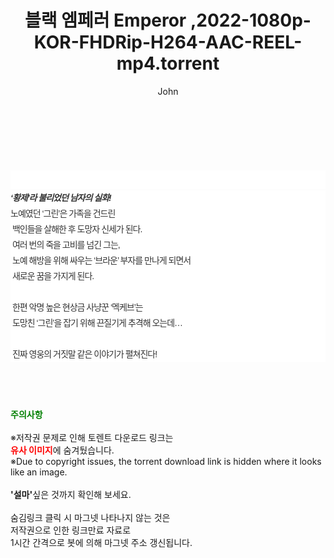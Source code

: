﻿---
layout: post
title:  "블랙 엠페러 Emperor ,2022-1080p-KOR-FHDRip-H264-AAC-REEL-mp4.torrent"
author: John
categories: [ 영화 ]
tags: [  ]
image:  
description: "블랙 엠페러 Emperor ,2022-1080p-KOR-FHDRip-H264-AAC-REEL-mp4 torrent 정보 공유"
toc: true
toc_sticky: true
---

<br>
<div class="view-img">
<a class="view_image" href="https://torrentmobile60.com/bbs/view_image.php?fn=%2Fdata%2Ffile%2Fmovie%2F3735182707_GcOL4Adn_fe06386644bb6a8ab5e49217cbdf853564187163.jpg" target="_blank"><img alt="" class="img-tag" content="https://torrentmobile60.com/data/file/movie/3735182707_GcOL4Adn_fe06386644bb6a8ab5e49217cbdf853564187163.jpg" itemprop="image" src="https://torrentmobile60.com/data/file/movie/3735182707_GcOL4Adn_fe06386644bb6a8ab5e49217cbdf853564187163.jpg"/></a><a class="view_image" href="https://torrentmobile60.com/bbs/view_image.php?fn=%2Fdata%2Ffile%2Fmovie%2F3735182707_Uabx4qV8_d01d1e6825dd4b8adbe0a0ec58531badc7085706.jpg" target="_blank"><img alt="" class="img-tag" content="https://torrentmobile60.com/data/file/movie/3735182707_Uabx4qV8_d01d1e6825dd4b8adbe0a0ec58531badc7085706.jpg" itemprop="image" src="https://torrentmobile60.com/data/file/movie/3735182707_Uabx4qV8_d01d1e6825dd4b8adbe0a0ec58531badc7085706.jpg"/></a></div><div class="view-content" itemprop="description">
<p><br/></p><div class="title_area" style="margin:0px 0px 9px;padding:0px;list-style:none;font-size:12px;font-family:'나눔고딕', NanumGothic, '돋움', Dotum, Helvetica, 'AppleSDGothicNeo-Medium', AppleGothic, sans-serif;height:30px;float:none;background-color:rgb(255,255,255);"><h4 class="h_story" style="margin:5px 10px 0px 0px;padding:0px;list-style:none;font-size:12px;font-family:'돋움', sans-serif;height:18px;width:49px;background:url(&quot;https://ssl.pstatic.net/static/movie/2020/10/h_tx_sp5.png&quot;) no-repeat 0px -17px;float:left;"><strong class="blind" style="margin:0px;padding:0px;list-style:none;font-size:0px;font-family:inherit;color:inherit;width:1px;height:1px;line-height:0;">줄거리</strong></h4></div><h5 class="h_tx_story" style="margin:-7px 0px 1px;padding:0px;list-style:none;font-size:14px;font-family:'나눔고딕', NanumGothic, Helvetica, sans-serif;color:rgb(51,51,51);background-image:url(&quot;https://ssl.pstatic.net/static/movie/2014/01/blank.gif&quot;);letter-spacing:-1px;line-height:25px;background-color:rgb(255,255,255);">‘황제’라 불리었던 남자의 실화!</h5><p class="con_tx" style="margin-top:-1px;margin-bottom:-6px;list-style:none;font-size:14px;font-family:'나눔고딕', NanumGothic, '돋움', Dotum, Helvetica, 'AppleSDGothicNeo-Medium', AppleGothic, sans-serif;color:rgb(51,51,51);background-image:url(&quot;https://ssl.pstatic.net/static/movie/2014/01/blank.gif&quot;);letter-spacing:-1px;line-height:25px;background-color:rgb(255,255,255);">노예였던 ‘그린’은 가족을 건드린<br style="list-style:none;font-size:12px;font-family:'돋움', sans-serif;color:rgb(0,0,0);"/> 백인들을 살해한 후 도망자 신세가 된다.<br style="list-style:none;font-size:12px;font-family:'돋움', sans-serif;color:rgb(0,0,0);"/> 여러 번의 죽을 고비를 넘긴 그는,<br style="list-style:none;font-size:12px;font-family:'돋움', sans-serif;color:rgb(0,0,0);"/> 노예 해방을 위해 싸우는 ‘브라운’ 부자를 만나게 되면서<br style="list-style:none;font-size:12px;font-family:'돋움', sans-serif;color:rgb(0,0,0);"/> 새로운 꿈을 가지게 된다.<br style="list-style:none;font-size:12px;font-family:'돋움', sans-serif;color:rgb(0,0,0);"/> <br style="list-style:none;font-size:12px;font-family:'돋움', sans-serif;color:rgb(0,0,0);"/> 한편 악명 높은 현상금 사냥꾼 ‘멕케브’는<br style="list-style:none;font-size:12px;font-family:'돋움', sans-serif;color:rgb(0,0,0);"/> 도망친 ‘그린’을 잡기 위해 끈질기게 추격해 오는데…<br style="list-style:none;font-size:12px;font-family:'돋움', sans-serif;color:rgb(0,0,0);"/> <br style="list-style:none;font-size:12px;font-family:'돋움', sans-serif;color:rgb(0,0,0);"/> 진짜 영웅의 거짓말 같은 이야기가 펼쳐진다!</p> </div>
    
<br><br><br>
<p data-ke-size="size16"><b><span style="color: green;">주의사항</span></b><br /><br />※저작권 문제로 인해 토렌트 다운로드 링크는<br /><b><span style="color: red;">유사 이미지</span></b>에 숨겨뒀습니다.<br />※Due to copyright issues, the torrent download link is hidden where it looks like an image.<br /><br /><b>'설마'</b>싶은 것까지 확인해 보세요.<br /><br />숨김링크 클릭 시 마그넷 나타나지 않는 것은<br />저작권으로 인한 링크만료 자료로<br />1시간 간격으로 봇에 의해 마그넷 주소 갱신됩니다.</p>
